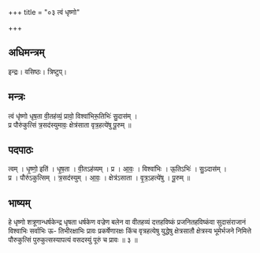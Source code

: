 +++
title = "०३ त्वं धृष्णो"

+++
## अधिमन्त्रम्
इन्द्रः। वसिष्ठः। त्रिष्टुप्।

## मन्त्रः
त्वं धृ॑ष्णो धृष॒ता वी॒तह॑व्यं॒ प्रावो॒ विश्वा॑भिरू॒तिभिः॑ सु॒दास॑म् ।  
प्र पौरु॑कुत्सिं त्र॒सद॑स्युमावः॒ क्षेत्र॑साता वृत्र॒हत्ये॑षु पू॒रुम् ॥

## पदपाठः
त्वम् । धृ॒ष्णो॒ इति॑ । धृ॒ष॒ता । वी॒तऽह॑व्यम् । प्र । आ॒वः॒ । विश्वा॑भिः । ऊ॒तिऽभिः॑ । सु॒ऽदास॑म् ।  
प्र । पौरु॑ऽकुत्सिम् । त्र॒सद॑स्युम् । आ॒वः॒ । क्षेत्र॑ऽसाता । वृ॒त्र॒ऽहत्ये॑षु । पू॒रुम् ॥

## भाष्यम्
हे धृष्णो शत्रूणान्धर्षकेन्द्र धृषता धर्षकेण वज्रेण बलेन वा वीतहव्यं दत्तहविष्कं प्रजनितहविष्कंवा सुदासंराजानं विश्वाभिः सर्वाभिः ऊ- तिभीरक्षाभिः प्रावः प्रकर्षेणारक्षः किंच वृत्रहत्येषु युद्धेषु क्षेत्रसातौ क्षेत्रस्य भूमेर्भजने निमित्ते पौरुकुत्सिं पुरुकुत्सस्यापत्यं वसदस्युं पूरुं च प्रावः ॥ ३ ॥
